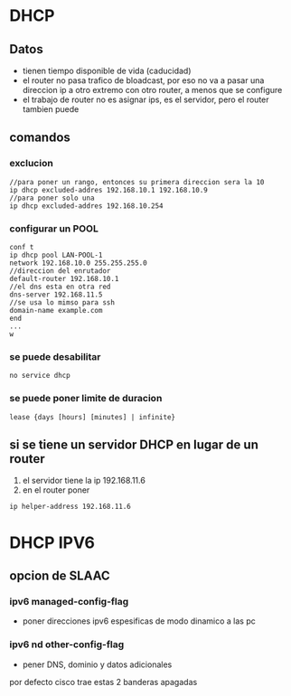 # DHCP
## Datos
- tienen tiempo disponible de vida (caducidad)
- el router no pasa trafico de bloadcast, por eso no va a pasar una direccion ip a otro extremo con otro router, a menos que se configure
- el trabajo de router no es asignar ips, es el servidor, pero el router tambien puede

## comandos
### exclucion
```
//para poner un rango, entonces su primera direccion sera la 10
ip dhcp excluded-addres 192.168.10.1 192.168.10.9
//para poner solo una
ip dhcp excluded-addres 192.168.10.254
```

### configurar un POOL
```
conf t
ip dhcp pool LAN-POOL-1
network 192.168.10.0 255.255.255.0
//direccion del enrutador
default-router 192.168.10.1
//el dns esta en otra red
dns-server 192.168.11.5
//se usa lo mimso para ssh
domain-name example.com
end
...
w
```
### se puede desabilitar
```
no service dhcp
```
### se puede poner limite de duracion
```
lease {days [hours] [minutes] | infinite}
```
## si se tiene un servidor DHCP en lugar de un router
1. el servidor tiene la ip 192.168.11.6
2. en el router poner
```
ip helper-address 192.168.11.6
```
# DHCP IPV6

## opcion de SLAAC
### ipv6 managed-config-flag
- poner direcciones ipv6 espesificas de modo dinamico a las pc
### ipv6 nd other-config-flag
- pener DNS, dominio y datos adicionales

por defecto cisco trae estas 2 banderas apagadas